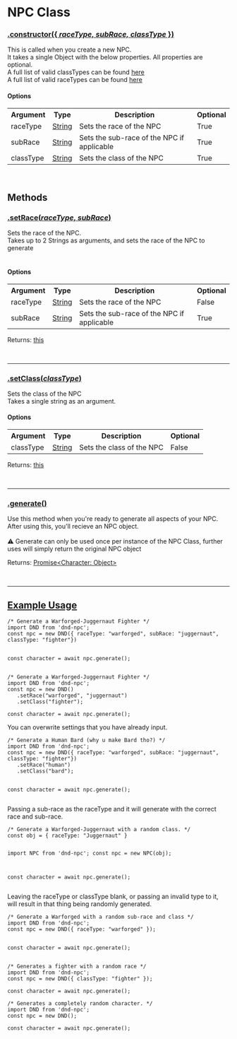 <script>const page = "class"</script>
<h1 class="title"><b>NPC Class</b></h1>
<h3><a class="method" name="constructor" href="#constructor"><b>.constructor(<span class="args">{ <i>raceType, subRace, classType</i> }</span>)</b></a></h3>
<div class="embed">
	<p class="description">This is called when you create a new NPC.<br>
	It takes a single Object with the below properties. All properties are optional.<br>
	A full list of valid classTypes can be found <a href="{{ site.baseurl }}/class/classTypes">here</a><br>
	A full list of valid raceTypes can be found <a href="{{ site.baseurl }}/class/raceTypes">here</a></p>
	<h4><b>Options</b></h4>
	<table>
	<tr>
		<th>Argument</th>
		<th>Type</th>
		<th>Description</th>
		<th>Optional</th>
	</tr><tr>
		<td>raceType</td>
		<td><a href="https://developer.mozilla.org/en-US/docs/Web/JavaScript/Reference/Global_Objects/String">String</a></td>
		<td>Sets the race of the NPC</td>
		<td>True</td>
	</tr><tr>
		<td>subRace</td>
		<td><a href="https://developer.mozilla.org/en-US/docs/Web/JavaScript/Reference/Global_Objects/String">String</a></td>
		<td>Sets the sub-race of the NPC if applicable</td>
		<td>True</td>
	</tr><tr>
		<td>classType</td>
		<td><a href="https://developer.mozilla.org/en-US/docs/Web/JavaScript/Reference/Global_Objects/String">String</a></td>
		<td>Sets the class of the NPC</td>
		<td>True</td>
	</tr>
	</table>
</div><br>
<h2><b>Methods</b></h2>
<h3><a class="method" name="setRace" href="#setRace"><b>.setRace(<span class="args"><i>raceType, subRace</i></span>)</b></a></h3>
<div class="embed">
	<p class="description">Sets the race of the NPC.<br>
	Takes up to 2 Strings as arguments, and sets the race of the NPC to generate<br>
	<br></p>
	<h4><b>Options</b></h4>
	<table>
	<tr>
		<th>Argument</th>
		<th>Type</th>
		<th>Description</th>
		<th>Optional</th>
	</tr><tr>
		<td>raceType</td>
		<td><a href="https://developer.mozilla.org/en-US/docs/Web/JavaScript/Reference/Global_Objects/String">String</a></td>
		<td>Sets the race of the NPC</td>
		<td>False</td>
	</tr><tr>
		<td>subRace</td>
		<td><a href="https://developer.mozilla.org/en-US/docs/Web/JavaScript/Reference/Global_Objects/String">String</a></td>
		<td>Sets the sub-race of the NPC if applicable<br></td>
		<td>True</td>
	</tr>
	</table>
	<p>Returns: <a href="#top">this</a></p>
</div><br>
<hr>

<h3><a class="method" name="setClass" href="#setClass"><b>.setClass(<span class="args"><i>classType</i></span>)</b></a></h3>
<div class="embed">
	<p class="description">Sets the class of the NPC<br>
		Takes a single string as an argument.<br>
		</p>
	<h4><b>Options</b></h4>
	<table>
	<tr>
		<th>Argument</th>
		<th>Type</th>
		<th>Description</th>
		<th>Optional</th>
	</tr><tr>
		<td>classType</td>
		<td><a href="https://developer.mozilla.org/en-US/docs/Web/JavaScript/Reference/Global_Objects/String">String</a></td>
		<td>Sets the class of the NPC</td>
		<td>False</td>
	</tr>
	</table>
	<p>Returns: <a href="#top">this</a></p>
</div><br>
<hr>

<h3><a class="method" name="generate" href="#generate"><b>.generate()</b></a></h3>
<div class="embed">
	<p>Use this method when you're ready to generate all aspects of your NPC.<br>
		After using this, you'll recieve an NPC object.<br><br>
		⚠️ Generate can only be used once per instance of the NPC Class, further uses will simply return the original NPC object</p>
	<p>Returns: <a href="{{ site.baseurl }}/objects">Promise&lt;Character: Object&gt;</a></p>
</div><br>
<hr>

<h2><a class="method" name="examples" href="#examples"><b>Example Usage</b></a></h2>
<pre><code>/* Generate a Warforged-Juggernaut Fighter */
import DND from 'dnd-npc';
const npc = new DND({ raceType: "warforged", subRace: "juggernaut", classType: "fighter"})

const character = await npc.generate();
</code></pre>
<pre><code class="language-javascript">/* Generate a Warforged-Juggernaut Fighter */
import DND from 'dnd-npc';
const npc = new DND()
   .setRace("warforged", "juggernaut")
   .setClass("fighter");

const character = await npc.generate();
</code></pre>

<p>You can overwrite settings that you have already input.</p>
<pre><code class="language-javascript">/* Generate a Human Bard (why u make Bard tho?) */
import DND from 'dnd-npc';
const npc = new DND({ raceType: "warforged", subRace: "juggernaut", classType: "fighter"})
   .setRace("human")
   .setClass("bard");
   
const character = await npc.generate();
</code></pre>

<p>Passing a sub-race as the raceType and it will generate with the correct race and sub-race.</p>
<pre><code class="language-javascript">/* Generate a Warforged-Juggernaut with a random class. */
const obj = { raceType: "Juggernaut" }

import NPC from 'dnd-npc';
const npc = new NPC(obj);

const character = await npc.generate();
</code></pre>

<p>Leaving the raceType or classType blank, or passing an invalid type to it, will result in that thing being randomly generated.</p>
<pre><code class="language-javascript">/* Generate a Warforged with a random sub-race and class */
import DND from 'dnd-npc';
const npc = new DND({ raceType: "warforged" });

const character = await npc.generate();
</code></pre>
<pre><code class="language-javascript">/* Generates a fighter with a random race */
import DND from 'dnd-npc';
const npc = new DND({ classType: "fighter" });

const character = await npc.generate();
</code></pre>
<pre><code class="language-javascript">/* Generates a completely random character. */
import DND from 'dnd-npc';
const npc = new DND();

const character = await npc.generate();
</code></pre>